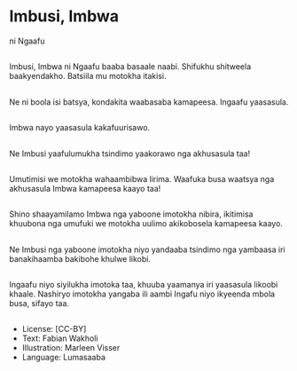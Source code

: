 # Imbusi, Imbwa
ni Ngaafu

##
Imbusi, Imbwa ni
Ngaafu baaba basaale
naabi.
Shifukhu shitweela
baakyendakho.
Batsiila mu motokha
itakisi.


##
Ne ni boola isi batsya,
kondakita waabasaba
kamapeesa. Ingaafu
yaasasula.


##
Imbwa nayo yaasasula
kakafuurisawo.


##
Ne Imbusi
yaafulumukha tsindimo
yaakorawo nga
akhusasula taa!


##
Umutimisi we motokha
wahaambibwa lirima.
Waafuka busa waatsya
nga akhusasula Imbwa
kamapeesa kaayo taa!


##
Shino shaayamilamo
Imbwa nga yaboone
imotokha nibira,
ikitimisa khuubona nga
umufuki we motokha
uulimo akikobosela
kamapeesa kaayo.


##
Ne Imbusi nga yaboone
imotokha niyo
yandaaba tsindimo nga
yambaasa iri
banakihaamba
bakibohe khulwe likobi.


##
Ingaafu niyo siyilukha
imotoka taa, khuuba
yaamanya iri yaasasula
likoobi khaale.
Nashiryo imotokha
yangaba ili aambi
Ingafu niyo ikyeenda
mbola busa, sifayo taa.


##
* License: [CC-BY]
* Text: Fabian Wakholi
* Illustration: Marleen Visser
* Language: Lumasaaba
